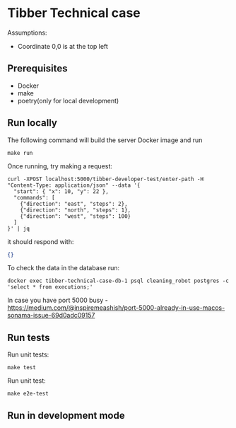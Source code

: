 # Tibber Technical case

Assumptions:
* Coordinate 0,0 is at the top left

## Prerequisites

* Docker
* make
* poetry(only for local development)

## Run locally

The following command will build the server Docker image and run  
```shell
make run
```

Once running, try making a request:
```shell
curl -XPOST localhost:5000/tibber-developer-test/enter-path -H "Content-Type: application/json" --data '{
  "start": { "x": 10, "y": 22 },
  "commands": [
    {"direction": "east", "steps": 2},
    {"direction": "north", "steps": 1},
    {"direction": "west", "steps": 100}
  ]
}' | jq
```

it should respond with:
```json
{}
```


To check the data in the database run:
```shell
docker exec tibber-technical-case-db-1 psql cleaning_robot postgres -c 'select * from executions;'
```

In case you have port 5000 busy - https://medium.com/@inspiremeashish/port-5000-already-in-use-macos-sonama-issue-69d0adc09157


## Run tests

Run unit tests:
```shell
make test
```

Run unit test:
```shell
make e2e-test
```

## Run in development mode
